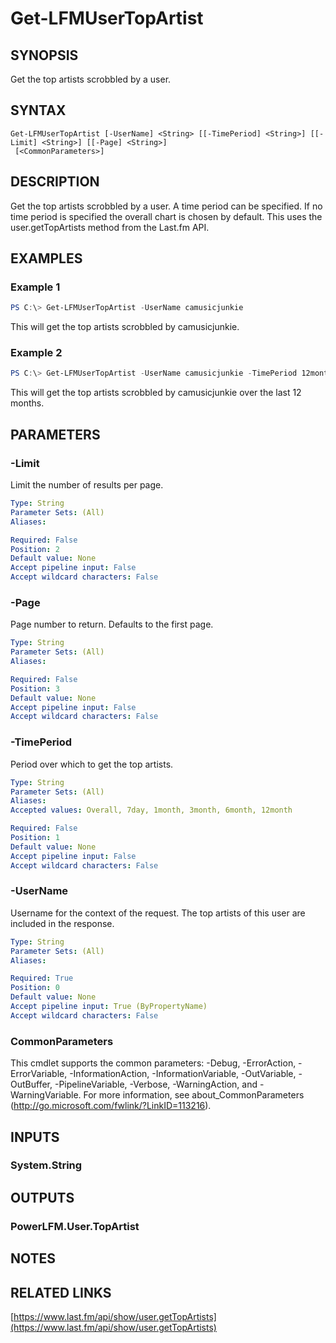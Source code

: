 # Get-LFMUserTopArtist

## SYNOPSIS
Get the top artists scrobbled by a user.

## SYNTAX

```
Get-LFMUserTopArtist [-UserName] <String> [[-TimePeriod] <String>] [[-Limit] <String>] [[-Page] <String>]
 [<CommonParameters>]
```

## DESCRIPTION
Get the top artists scrobbled by a user. A time period can be specified. If no time period is specified the overall chart is chosen by default. This uses the user.getTopArtists method from the Last.fm API.

## EXAMPLES

### Example 1
```powershell
PS C:\> Get-LFMUserTopArtist -UserName camusicjunkie
```

This will get the top artists scrobbled by camusicjunkie.

### Example 2
```powershell
PS C:\> Get-LFMUserTopArtist -UserName camusicjunkie -TimePeriod 12month
```

This will get the top artists scrobbled by camusicjunkie over the last 12 months.

## PARAMETERS

### -Limit
Limit the number of results per page.

```yaml
Type: String
Parameter Sets: (All)
Aliases:

Required: False
Position: 2
Default value: None
Accept pipeline input: False
Accept wildcard characters: False
```

### -Page
Page number to return. Defaults to the first page.

```yaml
Type: String
Parameter Sets: (All)
Aliases:

Required: False
Position: 3
Default value: None
Accept pipeline input: False
Accept wildcard characters: False
```

### -TimePeriod
Period over which to get the top artists.

```yaml
Type: String
Parameter Sets: (All)
Aliases:
Accepted values: Overall, 7day, 1month, 3month, 6month, 12month

Required: False
Position: 1
Default value: None
Accept pipeline input: False
Accept wildcard characters: False
```

### -UserName
Username for the context of the request. The top artists of this user are included in the response.

```yaml
Type: String
Parameter Sets: (All)
Aliases:

Required: True
Position: 0
Default value: None
Accept pipeline input: True (ByPropertyName)
Accept wildcard characters: False
```

### CommonParameters
This cmdlet supports the common parameters: -Debug, -ErrorAction, -ErrorVariable, -InformationAction, -InformationVariable, -OutVariable, -OutBuffer, -PipelineVariable, -Verbose, -WarningAction, and -WarningVariable.
For more information, see about_CommonParameters (http://go.microsoft.com/fwlink/?LinkID=113216).

## INPUTS

### System.String

## OUTPUTS

### PowerLFM.User.TopArtist

## NOTES

## RELATED LINKS

[https://www.last.fm/api/show/user.getTopArtists](https://www.last.fm/api/show/user.getTopArtists)
